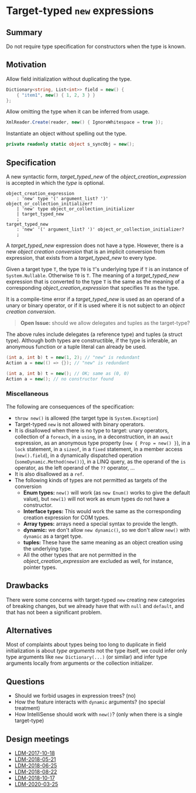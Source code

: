 # Target-typed `new` expressions

## Summary
[summary]: #summary

Do not require type specification for constructors when the type is known. 

## Motivation
[motivation]: #motivation

Allow field initialization without duplicating the type.
```cs
Dictionary<string, List<int>> field = new() {
    { "item1", new() { 1, 2, 3 } }
};
```

Allow omitting the type when it can be inferred from usage.
```cs
XmlReader.Create(reader, new() { IgnoreWhitespace = true });
```

Instantiate an object without spelling out the type.
```cs
private readonly static object s_syncObj = new();
```

## Specification
[design]: #detailed-design

A new syntactic form, *target_typed_new* of the *object_creation_expression* is accepted in which the *type* is optional.

```antlr
object_creation_expression
    : 'new' type '(' argument_list? ')' object_or_collection_initializer?
    | 'new' type object_or_collection_initializer
    | target_typed_new
    ;
target_typed_new
    : 'new' '(' argument_list? ')' object_or_collection_initializer?
    ;
```

A *target_typed_new* expression does not have a type. However, there is a new *object creation conversion* that is an implicit conversion from expression, that exists from a *target_typed_new* to every type.

Given a target type `T`, the type `T0` is `T`'s underlying type if `T` is an instance of `System.Nullable`. Otherwise `T0` is `T`. The meaning of a *target_typed_new* expression that is converted to the type `T` is the same as the meaning of a corresponding *object_creation_expression* that specifies `T0` as the type.

It is a compile-time error if a *target_typed_new* is used as an operand of a unary or binary operator, or if it is used where it is not subject to an *object creation conversion*.

> **Open Issue:** should we allow delegates and tuples as the target-type?

The above rules include delegates (a reference type) and tuples (a struct type). Although both types are constructible, if the type is inferable, an anonymous function or a tuple literal can already be used.
```cs
(int a, int b) t = new(1, 2); // "new" is redundant
Action a = new(() => {}); // "new" is redundant

(int a, int b) t = new(); // OK; same as (0, 0)
Action a = new(); // no constructor found
```

### Miscellaneous

The following are consequences of the specification:

- `throw new()` is allowed (the target type is `System.Exception`)
- Target-typed `new` is not allowed with binary operators.
- It is disallowed when there is no type to target: unary operators, collection of a `foreach`, in a `using`, in a deconstruction, in an `await` expression, as an anonymous type property (`new { Prop = new() }`), in a `lock` statement, in a `sizeof`, in a `fixed` statement, in a member access (`new().field`), in a dynamically dispatched operation (`someDynamic.Method(new())`), in a LINQ query, as the operand of the `is` operator, as the left operand of the `??` operator,  ...
- It is also disallowed as a `ref`.
- The following kinds of types are not permitted as targets of the conversion
  - **Enum types:** `new()` will work (as `new Enum()` works to give the default value), but `new(1)` will not work as enum types do not have a constructor.
  - **Interface types:** This would work the same as the corresponding creation expression for COM types.
  - **Array types:** arrays need a special syntax to provide the length.	
  - **dynamic:** we don't allow `new dynamic()`, so we don't allow `new()` with `dynamic` as a target type.
  - **tuples:** These have the same meaning as an object creation using the underlying type.
  - All the other types that are not permitted in the *object_creation_expression* are excluded as well, for instance, pointer types.	

## Drawbacks
[drawbacks]: #drawbacks

There were some concerns with target-typed `new` creating new categories of breaking changes, but we already have that with `null` and `default`, and that has not been a significant problem.

## Alternatives
[alternatives]: #alternatives

Most of complaints about types being too long to duplicate in field initialization is about *type arguments* not the type itself, we could infer only type arguments like `new Dictionary(...)` (or similar) and infer type arguments locally from arguments or the collection initializer.

## Questions
[questions]: #questions

- Should we forbid usages in expression trees? (no)
- How the feature interacts with `dynamic` arguments? (no special treatment)
- How IntelliSense should work with `new()`? (only when there is a single target-type)

## Design meetings

- [LDM-2017-10-18](https://github.com/dotnet/csharplang/blob/master/meetings/2017/LDM-2017-10-18.md#100)
- [LDM-2018-05-21](https://github.com/dotnet/csharplang/blob/master/meetings/2018/LDM-2018-05-21.md)
- [LDM-2018-06-25](https://github.com/dotnet/csharplang/blob/master/meetings/2018/LDM-2018-06-25.md)
- [LDM-2018-08-22](https://github.com/dotnet/csharplang/blob/master/meetings/2018/LDM-2018-08-22.md#target-typed-new)
- [LDM-2018-10-17](https://github.com/dotnet/csharplang/blob/master/meetings/2018/LDM-2018-10-17.md)
- [LDM-2020-03-25](https://github.com/dotnet/csharplang/blob/master/meetings/2020/LDM-2020-03-25.md)
